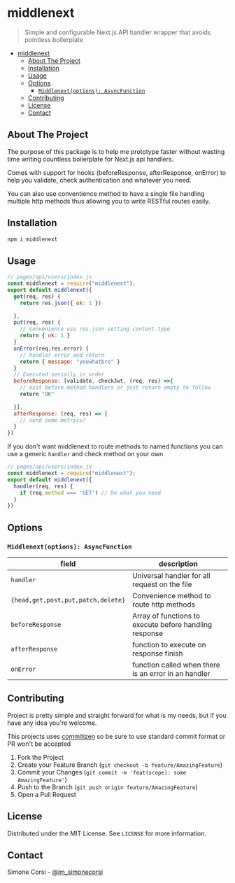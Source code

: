 # middlenext

> Simple and configurable Next.js API handler wrapper that avoids pointless boilerplate

<!-- toc -->

- [middlenext](#middlenext)
  - [About The Project](#about-the-project)
  - [Installation](#installation)
  - [Usage](#usage)
  - [Options](#options)
    - [`Middlenext(options): AsyncFunction`](#middlenextoptions-asyncfunction)
  - [Contributing](#contributing)
  - [License](#license)
  - [Contact](#contact)

<!-- tocstop -->

## About The Project

The purpose of this package is to help me prototype faster without wasting time writing countless boilerplate for Next.js api handlers.

Comes with support for hooks (beforeResponse, afterResponse, onError) to help you validate, check authentication and whatever you need.

You can also use conventience method to have a single file handling multiple http methods thus allowing you to write RESTful routes easily.

<!-- GETTING STARTED -->

## Installation

```sh
npm i middlenext
```

<!-- USAGE EXAMPLES -->

## Usage

```js
// pages/api/users/index.js
const middlenext = require("middlenext");
export default middlenext({
  get(req, res) {
    return res.json({ ok: 1 })
    
  },
  put(req, res) {
    // convenience use res.json setting content-type
    return { ok: 1 }
  }
  onError(req,res,error) {
    // handler error and return
    return { message: "youwhatbro" }
  }
  // Executed serially in order
  beforeResponse: [validate, checkJwt, (req, res) =>{
    // exit before method handlers or just return empty to follow
    return "OK"
    
  }],
  afterResponse: (req, res) => {
    // send some metrics?
  }
})
```

If you don't want middlenext to route methods to named functions you can use a generic `handler` and check method on your own

```js
// pages/api/users/index.js
const middlenext = require("middlenext");
export default middlenext({
  handler(req, res) {
    if (req.method === 'GET') // Do what you need
  }
})
```

## Options

### `Middlenext(options): AsyncFunction`

| field | description |
| --- | --- |
| `handler`| Universal handler for all request on the file | 
| `{head,get,post,put,patch,delete}` | Convenience method to route http methods | 
| `beforeResponse` | Array of functions to execute before handling response | 
| `afterResponse` | function to execute on response finish | 
| `onError` | function called when there is an error in an handler | 


<!-- CONTRIBUTING -->

## Contributing

Project is pretty simple and straight forward for what is my needs, but if you have any idea you're welcome.

This projects uses [commitizen](https://github.com/commitizen/cz-cli) so be sure to use standard commit format or PR won't be accepted

1. Fork the Project
2. Create your Feature Branch (`git checkout -b feature/AmazingFeature`)
3. Commit your Changes (`git commit -m 'feat(scope): some AmazingFeature'`)
4. Push to the Branch (`git push origin feature/AmazingFeature`)
5. Open a Pull Request

<!-- LICENSE -->

## License

Distributed under the MIT License. See `LICENSE` for more information.

<!-- CONTACT -->

## Contact

Simone Corsi - [@im_simonecorsi](https://twitter.com/im_simonecorsi)
